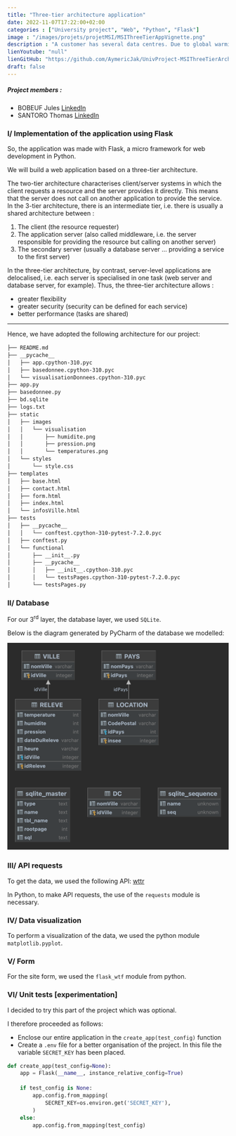 ```yaml
---
title: "Three-tier architecture application"
date: 2022-11-07T17:22:00+02:00
categories : ["University project", "Web", "Python", "Flask"]
image : "/images/projets/projetMSI/MSIThreeTierAppVignette.png"
description : "A customer has several data centres. Due to global warming, it becomes important to optimise the air conditioning control of these data centres..."
lienYoutube: "null"
lienGitHub: "https://github.com/AymericJak/UnivProject-MSIThreeTierArchitectureApp"
draft: false
---
```


##### Project members :
- BOBEUF Jules [LinkedIn](https://www.linkedin.com/in/bobeuf-jules/)
- SANTORO Thomas [LinkedIn](https://www.linkedin.com/in/thomas-santoro/)

### I/ Implementation of the application using Flask

So, the application was made with Flask, a micro framework for web development in Python.

We will build a web application based on a three-tier architecture.

The two-tier architecture characterises client/server systems in which the client requests a resource and the server provides it directly. This means that the server does not call on another application to provide the service.
In the 3-tier architecture, there is an intermediate tier, i.e. there is usually a shared architecture between :

1. The client (the resource requester)
2. The application server (also called middleware, i.e. the server responsible for providing the resource but calling on another server)
3. The secondary server (usually a database server ... providing a service to the first server)

In the three-tier architecture, by contrast, server-level applications are delocalised, i.e. each server is specialised in one task (web server and database server, for example). Thus, the three-tier architecture allows :

- greater flexibility
- greater security (security can be defined for each service)
- better performance (tasks are shared)

<hr>

Hence, we have adopted the following architecture for our project:

```bash
├── README.md
├── __pycache__
│   ├── app.cpython-310.pyc
│   ├── basedonnee.cpython-310.pyc
│   └── visualisationDonnees.cpython-310.pyc
├── app.py
├── basedonnee.py
├── bd.sqlite
├── logs.txt
├── static
│   ├── images
│   │   └── visualisation
│   │       ├── humidite.png
│   │       ├── pression.png
│   │       └── temperatures.png
│   └── styles
│       └── style.css
├── templates
│   ├── base.html
│   ├── contact.html
│   ├── form.html
│   ├── index.html
│   └── infosVille.html
├── tests
│   ├── __pycache__
│   │   └── conftest.cpython-310-pytest-7.2.0.pyc
│   ├── conftest.py
│   └── functional
│       ├── __init__.py
│       ├── __pycache__
│       │   ├── __init__.cpython-310.pyc
│       │   └── testsPages.cpython-310-pytest-7.2.0.pyc
│       └── testsPages.py
```

### II/ Database

For our 3<sup>rd</sup> layer, the database layer, we used `SQLite`.

Below is the diagram generated by PyCharm of the database we modelled:

![Three-tier architecture application diagram](/images/projets/projetMSI/MSIDiagram.png)

### III/ API requests

To get the data, we used the following API: [wttr](https://www.wttr.in/)

In Python, to make API requests, the use of the `requests` module is necessary.

### IV/ Data visualization

To perform a visualization of the data, we used the python module `matplotlib.pyplot`.

### V/ Form

For the site form, we used the `flask_wtf` module from python.

### VI/ Unit tests [experimentation]

I decided to try this part of the project which was optional.

I therefore proceeded as follows:

- Enclose our entire application in the `create_app(test_config)` function
- Create a `.env` file for a better organisation of the project. In this file the variable `SECRET_KEY` has been placed.
```python
def create_app(test_config=None):
    app = Flask(__name__, instance_relative_config=True)

    if test_config is None:
        app.config.from_mapping(
            SECRET_KEY=os.environ.get('SECRET_KEY'),
        )
    else:
        app.config.from_mapping(test_config)

```
